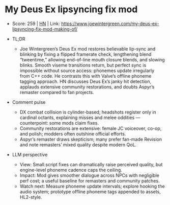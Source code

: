 # My Deus Ex lipsyncing fix mod

- Score: 259 | [HN](https://news.ycombinator.com/item?id=45382397) | Link: https://www.joewintergreen.com/my-deus-ex-lipsyncing-fix-mod-making-of/

- TL;DR
    - Joe Wintergreen’s Deus Ex mod restores believable lip-sync and blinking by fixing a flipped framerate check, lengthening blend “tweentime,” allowing end-of-line mouth closure blends, and slowing blinks. Smooth viseme transitions return, but perfect sync is impossible without source access: phonemes update irregularly from C++ code. He contrasts this with Valve’s offline phoneme tagging approach. HN discusses Deus Ex’s janky hit detection, applauds extensive community restorations, and doubts Aspyr’s remaster compared to fan projects.

- Comment pulse
    - DX combat collision is cylinder-based; headshots register only in cardinal octants, explaining misses and melee oddities — counterpoint: some mods claim fixes.
    - Community restorations are extensive: female JC voiceover, co-op, and polish; modders often outshine official efforts.
    - Aspyr’s remaster draws skepticism; many prefer fan-made Revision and note remasters’ mixed quality despite modern QoL.

- LLM perspective
    - View: Small script fixes can dramatically raise perceived quality, but engine-level phoneme cadence caps the ceiling.
    - Impact: Mod gives smoother dialogue across NPCs with negligible perf cost; a useful baseline for remasters and community patches.
    - Watch next: Measure phoneme update intervals; explore hooking the audio system; prototype offline phoneme tags appended to assets, HL2-style.
